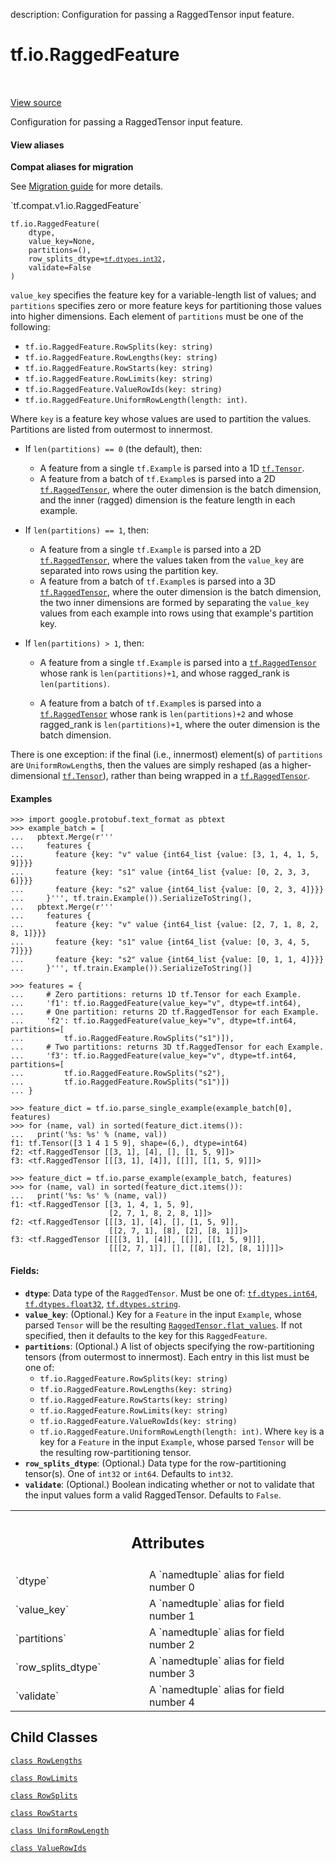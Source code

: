 description: Configuration for passing a RaggedTensor input feature.

<div itemscope itemtype="http://developers.google.com/ReferenceObject">
<meta itemprop="name" content="tf.io.RaggedFeature" />
<meta itemprop="path" content="Stable" />
<meta itemprop="property" content="RowLengths"/>
<meta itemprop="property" content="RowLimits"/>
<meta itemprop="property" content="RowSplits"/>
<meta itemprop="property" content="RowStarts"/>
<meta itemprop="property" content="UniformRowLength"/>
<meta itemprop="property" content="ValueRowIds"/>
<meta itemprop="property" content="__new__"/>
</div>

# tf.io.RaggedFeature

<!-- Insert buttons and diff -->

<table class="tfo-notebook-buttons tfo-api nocontent" align="left">

</table>

<a target="_blank" class="external" href="/code/stable/tensorflow/python/ops/parsing_config.py">View source</a>



Configuration for passing a RaggedTensor input feature.

<section class="expandable">
  <h4 class="showalways">View aliases</h4>
  <p>
<b>Compat aliases for migration</b>
<p>See
<a href="https://www.tensorflow.org/guide/migrate">Migration guide</a> for
more details.</p>
<p>`tf.compat.v1.io.RaggedFeature`</p>
</p>
</section>

<pre class="devsite-click-to-copy prettyprint lang-py tfo-signature-link">
<code>tf.io.RaggedFeature(
    dtype,
    value_key=None,
    partitions=(),
    row_splits_dtype=<a href="../../tf/dtypes.md#int32"><code>tf.dtypes.int32</code></a>,
    validate=False
)
</code></pre>



<!-- Placeholder for "Used in" -->

`value_key` specifies the feature key for a variable-length list of values;
and `partitions` specifies zero or more feature keys for partitioning those
values into higher dimensions.  Each element of `partitions` must be one of
the following:

  * `tf.io.RaggedFeature.RowSplits(key: string)`
  * `tf.io.RaggedFeature.RowLengths(key: string)`
  * `tf.io.RaggedFeature.RowStarts(key: string)`
  * `tf.io.RaggedFeature.RowLimits(key: string)`
  * `tf.io.RaggedFeature.ValueRowIds(key: string)`
  * `tf.io.RaggedFeature.UniformRowLength(length: int)`.

Where `key` is a feature key whose values are used to partition the values.
Partitions are listed from outermost to innermost.

* If `len(partitions) == 0` (the default), then:

  * A feature from a single `tf.Example` is parsed into a 1D <a href="../../tf/Tensor.md"><code>tf.Tensor</code></a>.
  * A feature from a batch of `tf.Example`s is parsed into a 2D
    <a href="../../tf/RaggedTensor.md"><code>tf.RaggedTensor</code></a>, where the outer dimension is the batch dimension, and
    the inner (ragged) dimension is the feature length in each example.

* If `len(partitions) == 1`, then:

  * A feature from a single `tf.Example` is parsed into a 2D
    <a href="../../tf/RaggedTensor.md"><code>tf.RaggedTensor</code></a>, where the values taken from the `value_key` are
    separated into rows using the partition key.
  * A feature from a batch of `tf.Example`s is parsed into a 3D
    <a href="../../tf/RaggedTensor.md"><code>tf.RaggedTensor</code></a>, where the outer dimension is the batch dimension,
    the two inner dimensions are formed by separating the `value_key` values
    from each example into rows using that example's partition key.

* If `len(partitions) > 1`, then:

  * A feature from a single `tf.Example` is parsed into a <a href="../../tf/RaggedTensor.md"><code>tf.RaggedTensor</code></a>
    whose rank is `len(partitions)+1`, and whose ragged_rank is
    `len(partitions)`.

  * A feature from a batch of `tf.Example`s is parsed into a <a href="../../tf/RaggedTensor.md"><code>tf.RaggedTensor</code></a>
    whose rank is `len(partitions)+2` and whose ragged_rank is
    `len(partitions)+1`, where the outer dimension is the batch dimension.

There is one exception: if the final (i.e., innermost) element(s) of
`partitions` are `UniformRowLength`s, then the values are simply reshaped (as
a higher-dimensional <a href="../../tf/Tensor.md"><code>tf.Tensor</code></a>), rather than being wrapped in a
<a href="../../tf/RaggedTensor.md"><code>tf.RaggedTensor</code></a>.

#### Examples

```
>>> import google.protobuf.text_format as pbtext
>>> example_batch = [
...   pbtext.Merge(r'''
...     features {
...       feature {key: "v" value {int64_list {value: [3, 1, 4, 1, 5, 9]}}}
...       feature {key: "s1" value {int64_list {value: [0, 2, 3, 3, 6]}}}
...       feature {key: "s2" value {int64_list {value: [0, 2, 3, 4]}}}
...     }''', tf.train.Example()).SerializeToString(),
...   pbtext.Merge(r'''
...     features {
...       feature {key: "v" value {int64_list {value: [2, 7, 1, 8, 2, 8, 1]}}}
...       feature {key: "s1" value {int64_list {value: [0, 3, 4, 5, 7]}}}
...       feature {key: "s2" value {int64_list {value: [0, 1, 1, 4]}}}
...     }''', tf.train.Example()).SerializeToString()]
```

```
>>> features = {
...     # Zero partitions: returns 1D tf.Tensor for each Example.
...     'f1': tf.io.RaggedFeature(value_key="v", dtype=tf.int64),
...     # One partition: returns 2D tf.RaggedTensor for each Example.
...     'f2': tf.io.RaggedFeature(value_key="v", dtype=tf.int64, partitions=[
...         tf.io.RaggedFeature.RowSplits("s1")]),
...     # Two partitions: returns 3D tf.RaggedTensor for each Example.
...     'f3': tf.io.RaggedFeature(value_key="v", dtype=tf.int64, partitions=[
...         tf.io.RaggedFeature.RowSplits("s2"),
...         tf.io.RaggedFeature.RowSplits("s1")])
... }
```

```
>>> feature_dict = tf.io.parse_single_example(example_batch[0], features)
>>> for (name, val) in sorted(feature_dict.items()):
...   print('%s: %s' % (name, val))
f1: tf.Tensor([3 1 4 1 5 9], shape=(6,), dtype=int64)
f2: <tf.RaggedTensor [[3, 1], [4], [], [1, 5, 9]]>
f3: <tf.RaggedTensor [[[3, 1], [4]], [[]], [[1, 5, 9]]]>
```

```
>>> feature_dict = tf.io.parse_example(example_batch, features)
>>> for (name, val) in sorted(feature_dict.items()):
...   print('%s: %s' % (name, val))
f1: <tf.RaggedTensor [[3, 1, 4, 1, 5, 9],
                      [2, 7, 1, 8, 2, 8, 1]]>
f2: <tf.RaggedTensor [[[3, 1], [4], [], [1, 5, 9]],
                      [[2, 7, 1], [8], [2], [8, 1]]]>
f3: <tf.RaggedTensor [[[[3, 1], [4]], [[]], [[1, 5, 9]]],
                      [[[2, 7, 1]], [], [[8], [2], [8, 1]]]]>
```

#### Fields:


* <b>`dtype`</b>: Data type of the `RaggedTensor`.  Must be one of:
  <a href="../../tf/dtypes.md#int64"><code>tf.dtypes.int64</code></a>, <a href="../../tf/dtypes.md#float32"><code>tf.dtypes.float32</code></a>, <a href="../../tf/dtypes.md#string"><code>tf.dtypes.string</code></a>.
* <b>`value_key`</b>: (Optional.) Key for a `Feature` in the input `Example`, whose
  parsed `Tensor` will be the resulting <a href="../../tf/RaggedTensor.md#flat_values"><code>RaggedTensor.flat_values</code></a>.  If
  not specified, then it defaults to the key for this `RaggedFeature`.
* <b>`partitions`</b>: (Optional.) A list of objects specifying the row-partitioning
  tensors (from outermost to innermost).  Each entry in this list must be
  one of:
    * `tf.io.RaggedFeature.RowSplits(key: string)`
    * `tf.io.RaggedFeature.RowLengths(key: string)`
    * `tf.io.RaggedFeature.RowStarts(key: string)`
    * `tf.io.RaggedFeature.RowLimits(key: string)`
    * `tf.io.RaggedFeature.ValueRowIds(key: string)`
    * `tf.io.RaggedFeature.UniformRowLength(length: int)`.
  Where `key` is a key for a `Feature` in the input `Example`, whose parsed
  `Tensor` will be the resulting row-partitioning tensor.
* <b>`row_splits_dtype`</b>: (Optional.) Data type for the row-partitioning tensor(s).
  One of `int32` or `int64`.  Defaults to `int32`.
* <b>`validate`</b>: (Optional.) Boolean indicating whether or not to validate that
  the input values form a valid RaggedTensor.  Defaults to `False`.




<!-- Tabular view -->
 <table class="responsive fixed orange">
<colgroup><col width="214px"><col></colgroup>
<tr><th colspan="2"><h2 class="add-link">Attributes</h2></th></tr>

<tr>
<td>
`dtype`
</td>
<td>
A `namedtuple` alias for field number 0
</td>
</tr><tr>
<td>
`value_key`
</td>
<td>
A `namedtuple` alias for field number 1
</td>
</tr><tr>
<td>
`partitions`
</td>
<td>
A `namedtuple` alias for field number 2
</td>
</tr><tr>
<td>
`row_splits_dtype`
</td>
<td>
A `namedtuple` alias for field number 3
</td>
</tr><tr>
<td>
`validate`
</td>
<td>
A `namedtuple` alias for field number 4
</td>
</tr>
</table>



## Child Classes
[`class RowLengths`](../../tf/io/RaggedFeature/RowLengths.md)

[`class RowLimits`](../../tf/io/RaggedFeature/RowLimits.md)

[`class RowSplits`](../../tf/io/RaggedFeature/RowSplits.md)

[`class RowStarts`](../../tf/io/RaggedFeature/RowStarts.md)

[`class UniformRowLength`](../../tf/io/RaggedFeature/UniformRowLength.md)

[`class ValueRowIds`](../../tf/io/RaggedFeature/ValueRowIds.md)

